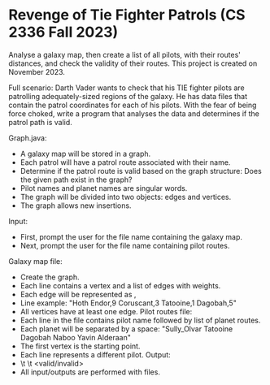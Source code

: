 # Revenge of Tie Fighter Patrols (CS 2336 Fall 2023)

Analyse a galaxy map, then create a list of all pilots, with their routes' distances, and check the validity of their routes.
This project is created on November 2023.

Full scenario: Darth Vader wants to check that his TIE fighter pilots are patrolling adequately-sized regions of 
the galaxy. He has data files that contain the patrol coordinates for each of his pilots. With the fear of being force choked, write
a program that analyses the data and determines if the patrol path is valid.

Graph.java: 
* A galaxy map will be stored in a graph.
* Each patrol will have a patrol route associated with their name.
* Determine if the patrol route is valid based on the graph structure: Does the given path exist in the graph?
* Pilot names and planet names are singular words.
* The graph will be divided into two objects: edges and vertices.
* The graph allows new insertions.

Input:
* First, prompt the user for the file name containing the galaxy map.
* Next, prompt the user for the file name containing pilot routes.

Galaxy map file:
* Create the graph.
* Each line contains a vertex and a list of edges with weights.
* Each edge will be represented as <adjacent vertex>,<weight>
* Line example: "Hoth Endor,9 Coruscant,3 Tatooine,1 Dagobah,5"
* All vertices have at least one edge.
Pilot routes file:
* Each line in the file contains pilot name followed by list of planet routes.
* Each planet will be separated by a space: "Sully_Olvar Tatooine Dagobah Naboo Yavin Alderaan"
* The first vertex is the starting point.
* Each line represents a different pilot.
Output:
* <pilot name> \t <path weight> \t <valid/invalid>
* All input/outputs are performed with files.
